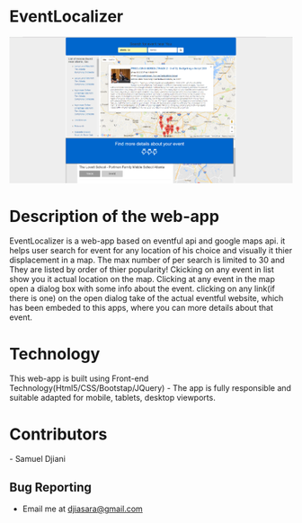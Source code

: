 <h1>EventLocalizer</h1>

![Picture](eventloc_screenshot.png)

<h1>Description of the web-app</h1>

EventLocalizer is a web-app based on eventful api and google maps api. it helps user search for event for any location of his choice and visually it thier displacement in a map. The max number of per search is limited to 30 and They are listed by order of thier popularity! Ckicking on any event in list show you it actual location on the map. Clicking at any event in the map open a dialog box with some info about the event. clicking on any link(if there is one) on the open dialog take of the actual eventful website, which has been embeded to this apps, where you can more details about that event. 

<h1>Technology</h1> 
This web-app is built using Front-end Technology(Html5/CSS/Bootstap/JQuery)
- The app is fully responsible and suitable adapted for mobile, tablets, desktop viewports.

<h1>Contributors</h1>
 - Samuel Djiani 


Bug Reporting
-------------
- Email  me at <djiasara@gmail.com> 
